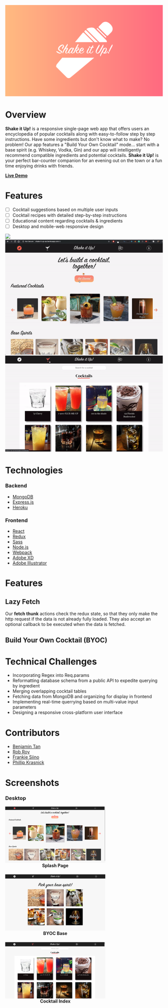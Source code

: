 <img src="https://github.com/BenjaminT88/shake_it_up/blob/master/frontend/src/assets/Logos/SIU%20Logo.png"></img>

# Overview
<strong>Shake it Up!</strong> is a responsive single-page web app that offers users an encyclopedia of popular cocktails along with easy-to-follow step by step instructions. Have some ingredients but don't know what to make? No problem! Our app features a "Build Your Own Cocktail" mode... start with a base spirit (e.g. Whiskey, Vodka, Gin) and our app will intelligently recommend compatible ingredients and potential cocktails. <strong>Shake it Up!</strong> is your perfect bar-counter companion for an evening out on the town or a fun time enjoying drinks with friends.

<a href="http://shake-it-up-aa.herokuapp.com" target="_blank"><strong>Live Demo</strong></a>

# Features
- [ ] Cocktail suggestions based on multiple user inputs
- [ ] Cocktail recipes with detailed step-by-step instructions
- [ ] Educational content regarding cocktails & ingredients
- [ ] Desktop and mobile-web responsive design

<img src="https://github.com/BenjaminT88/shake_it_up/blob/master/frontend/src/assets/GIFs/discover.gif"></img>
<img src="https://github.com/BenjaminT88/shake_it_up/blob/master/frontend/src/assets/GIFs/byoc.gif"></img>
<img src="https://github.com/BenjaminT88/shake_it_up/blob/master/frontend/src/assets/GIFs/live_search.gif"></img>

# Technologies

### Backend

<ul>
	<a href="https://www.mongodb.com/" target="_blank"><li>MongoDB</li></a>
	<a href="https://expressjs.com/" target="_blank"><li>Express.js</li></a>
	<a href="https://www.heroku.com/" target="_blank"><li>Heroku</li></a>
</ul>

### Frontend

<ul>
	<a href="https://reactjs.org/" target="_blank"><li>React</li></a>
	<a href="https://redux.js.org/" target="_blank"><li>Redux</li></a>
	<a href="https://sass-lang.com/" target="_blank"><li>Sass</li></a>
	<a href="https://nodejs.org/en/" target="_blank"><li>Node.js</li></a>
	<a href="https://webpack.js.org/" target="_blank"><li>Webpack</li></a>
	<a href="https://www.adobe.com/products/xd.html" target="_blank"><li>Adobe XD</li></a>
	<a href="https://www.adobe.com/products/illustrator.html" target="_blank"><li>Adobe Illustrator</li></a>
</ul>

# Features

## Lazy Fetch
Our <strong>fetch thunk</strong> actions check the redux state, so that they only make the http request if the data is not already fully loaded. They also accept an optional callback to be executed when the data is fetched.

## Build Your Own Cocktail (BYOC)


# Technical Challenges

<ul>
	<li>Incorporating Regex into Req.params</li>
	<li>Reformatting database schema from a public API to expedite querying by ingredient</li>
	<li>Merging overlapping cocktail tables</li>
	<li>Fetching data from MongoDB and organizing for display in frontend</li>
	<li>Implementing real-time querrying based on multi-value input parameters</li>
	<li>Designing a responsive cross-platform user interface</li>
</ul>

# Contributors

<ul>
	<a href="https://github.com/BenjaminT88" target="_blank"><li>Benjamin Tan</li></a>
	<a href="https://github.com/robmroy" target="_blank"><li>Rob Roy</li></a>
	<a href="https://github.com/fsiino" target="_blank"><li>Frankie Siino</li></a>
	<a href="https://github.com/SkiesXR" target="_blank"><li>Phillip Krasnick</li></a>
</ul>

# Screenshots

### Desktop

<div style="display: flex; flex-wrap: wrap; justify-content: space-between; align-items: center">
	<div style="display: flex; flex-direction: column; justify-content: center; align-items: center; margin-right: 10px; margin-bottom: 20px">
	<img src="https://github.com/BenjaminT88/shake_it_up/blob/master/frontend/src/assets/Screenshots/desktop-splash.png"         height="180" width="320"></img>
	<span><strong>Splash Page</strong></span>
	</div>
	<div style="display: flex; flex-direction: column; justify-content: center; align-items: center; margin-right: 10px; margin-bottom: 20px">
	<img src="https://github.com/BenjaminT88/shake_it_up/blob/master/frontend/src/assets/Screenshots/desktop-byoc-base.png"       height="180" width="320"></img>
	<span><strong>BYOC Base</strong></span>
	</div>
	<div style="display: flex; flex-direction: column; justify-content: center; align-items: center; margin-right: 10px; margin-bottom: 20px">
	<img src="https://github.com/BenjaminT88/shake_it_up/blob/master/frontend/src/assets/Screenshots/desktop-cocktail-idx.png" height="180" width="320"></img>
	<span><strong>Cocktail Index</strong></span>
	</div>
</div>

